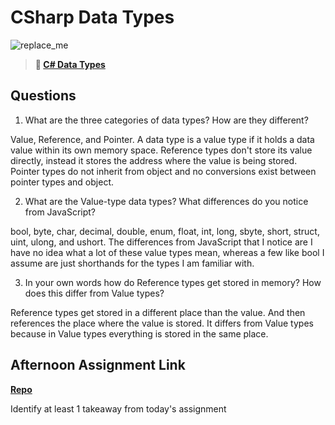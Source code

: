 # CSharp Data Types

![replace_me](https://codeworks.blob.core.windows.net/public/assets/img/illustrations/placeholder.svg)

> **📖 [C# Data Types](https://codeworksacademy.com/fs-student-guide/resources/wk10/01-CSharp-Generics)**

## Questions

1. What are the three categories of data types? How are they different?

Value, Reference, and Pointer. A data type is a value type if it holds a data value within its own memory space. Reference types don't store its value directly, instead it stores the address where the value is being stored. Pointer types do not inherit from object and no conversions exist between pointer types and object.

2. What are the Value-type data types? What differences do you notice from JavaScript?

bool, byte, char, decimal, double, enum, float, int, long, sbyte, short, struct, uint, ulong, and ushort. The differences from JavaScript that I notice are I have no idea what a lot of these value types mean, whereas a few like bool I assume are just shorthands for the types I am familiar with.

3. In your own words how do Reference types get stored in memory? How does this differ from Value types?

Reference types get stored in a different place than the value. And then references the place where the value is stored. It differs from Value types because in Value types everything is stored in the same place.


## Afternoon Assignment Link

**[Repo](https://github.com/tylertruman/<ASSIGNMENT_REPO>)**

Identify at least 1 takeaway from today's assignment
